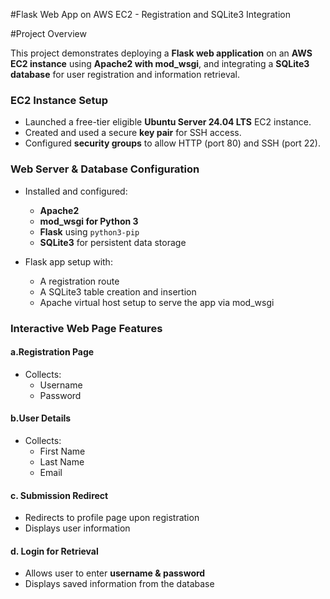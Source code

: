 #Flask Web App on AWS EC2 - Registration and SQLite3 Integration

#Project Overview

This project demonstrates deploying a **Flask web application** on an **AWS EC2 instance** using **Apache2 with mod_wsgi**, and integrating a **SQLite3 database** for user registration and information retrieval.

### EC2 Instance Setup

- Launched a free-tier eligible **Ubuntu Server 24.04 LTS** EC2 instance.
- Created and used a secure **key pair** for SSH access.
- Configured **security groups** to allow HTTP (port 80) and SSH (port 22).

### Web Server & Database Configuration 

- Installed and configured:
  - **Apache2**
  - **mod_wsgi for Python 3**
  - **Flask** using `python3-pip`
  - **SQLite3** for persistent data storage

- Flask app setup with:
  - A registration route
  - A SQLite3 table creation and insertion
  - Apache virtual host setup to serve the app via mod_wsgi

### Interactive Web Page Features 

#### a.Registration Page 
- Collects:
  - Username
  - Password

#### b.User Details 
- Collects:
  - First Name
  - Last Name
  - Email

#### c. Submission Redirect 
- Redirects to profile page upon registration
- Displays user information

#### d. Login for Retrieval 
- Allows user to enter **username & password**
- Displays saved information from the database
